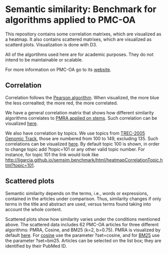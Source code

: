 Semantic similarity: Benchmark for algorithms applied to PMC-OA
=====================

This repository contains some correlation matrixes, which are visualized as a heatmap. It also contains scattered matrixes, which are visualized as scatterd plots. Visualization is done with D3.

All of the algortihms used here are for academic purposes. They do not intend to be maintainable or scalable.

For more information on PMC-OA go to its <a href="http://www.ncbi.nlm.nih.gov/pmc/tools/openftlist/">website</a>.

Correlation
----------

Correlation follows the <a href="http://en.wikipedia.org/wiki/Pearson_product-moment_correlation_coefficient">Pearson algorithm</a>. When visualized, the more blue the less correalted; the more red, the more correlated.

We have a general correlation matrix that shows how different similarity algorithms correlates to <a href="http://www.biomedcentral.com/1471-2105/8/423">PMRA applied on stems</a>. Such correlation can be visualized <a href="http://ljgarcia.github.io/semsim.benchmark/html/heatmapCorrelationAll.html">here</a>.

We also have correlation by topics. We use topics from <a href="http://trec.nist.gov/pubs/trec14/t14_proceedings.html">TREC-2005 Genomic Track</a>, those are numbered from 100 to 149, excluding 135. Such correlations can be visualized <a href="http://ljgarcia.github.io/semsim.benchmark/html/heatmapCorrelationTopic.html">here</a>. By default topic 100 is shown, in order to change topic add ?topic=101 or any other valid topic number. For instance, for topic 101 the link would look like <a href="http://ljgarcia.github.io/semsim.benchmark/html/heatmapCorrelationTopic.html?topic=101">http://ljgarcia.github.io/semsim.benchmark/html/heatmapCorrelationTopic.html?topic=101</a>.

Scattered plots
----------

Semantic similarity depends on the terms, i.e., words or expressions, contained in the articles under comparison. Thus, similarity changes if only terms in the title and abstract are used, versus terms found taking into account the whole content. 

Scattered plots show how similarity varies under the conditions mentioned above. The scattered data includes 62 PMC-OA articles for three different algorithms: PMRA, Cosine, and BM25 (k=2, b=0.75). PMRA is visualized by default <a href="http://ljgarcia.github.io/semsim.benchmark/html/taVsFullContent.html">here</a>. For <a href="http://ljgarcia.github.io/semsim.benchmark/html/taVsFullContent.html?set=cosine">cosine</a> use the parameter ?set=cosine, and for <a href="http://ljgarcia.github.io/semsim.benchmark/html/taVsFullContent.html?set=bm25">BM25</a> use the parameter ?set=bm25. Articles can be selected on the list box; they are identified by their PubMed ID.